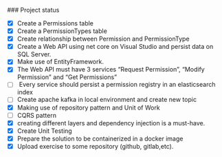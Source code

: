 \### Project status

- [x] Create a Permissions table
- [x] Create a PermissionTypes table
- [x] Create relationship between Permission and PermissionType
- [x] Create a Web API using net core on Visual Studio and persist data on SQL Server.
- [x] Make use of EntityFramework.
- [x] The Web API must have 3 services “Request Permission”, “Modify Permission” and “Get Permissions”
- [ ]  Every service should persist a permission registry in an elasticsearch index
- [ ] Create apache kafka in local environment and create new topic
- [x]  Making use of repository pattern and Unit of Work
- [ ]  CQRS pattern
- [x]  creating different layers and dependency injection is a must-have.
- [x]  Create Unit Testing
- [x]  Prepare the solution to be containerized in a docker image
- [x]  Upload exercise to some repository (github, gitlab,etc).

